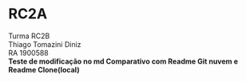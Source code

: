 # RC2A
Turma RC2B<br/>
Thiago Tomazini Diniz<br/>
RA 1900588<br/>
<b>Teste de modificação no md
<b> Comparativo com Readme Git nuvem e Readme Clone(local)
